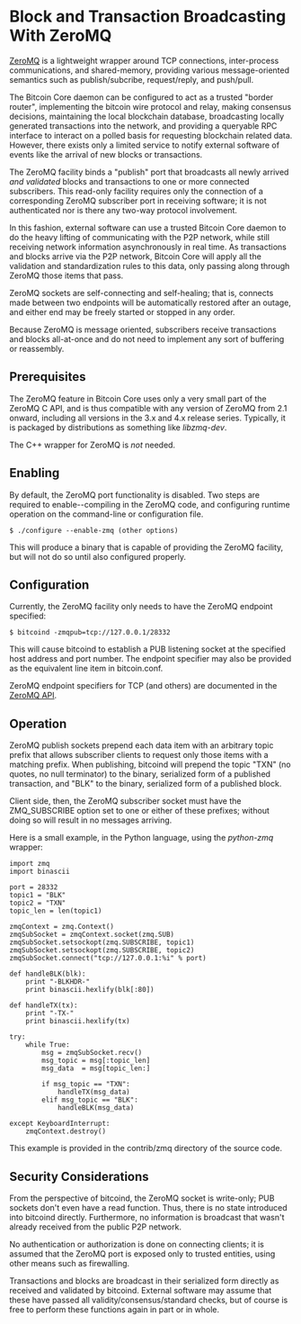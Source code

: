 # Block and Transaction Broadcasting With ZeroMQ

[ZeroMQ](http://zeromq.org/) is a lightweight wrapper around TCP
connections, inter-process communications, and shared-memory,
providing various message-oriented semantics such as publish/subcribe,
request/reply, and push/pull.

The Bitcoin Core daemon can be configured to act as a trusted "border
router", implementing the bitcoin wire protocol and relay, making
consensus decisions, maintaining the local blockchain database,
broadcasting locally generated transactions into the network, and
providing a queryable RPC interface to interact on a polled basis for
requesting blockchain related data.  However, there exists only a
limited service to notify external software of events like the arrival
of new blocks or transactions.

The ZeroMQ facility binds a "publish" port that broadcasts all newly
arrived *and validated* blocks and transactions to one or more
connected subscribers.  This read-only facility requires only the
connection of a corresponding ZeroMQ subscriber port in receiving
software; it is not authenticated nor is there any two-way protocol
involvement.

In this fashion, external software can use a trusted Bitcoin Core
daemon to do the heavy lifting of communicating with the P2P network,
while still receiving network information asynchronously in real
time. As transactions and blocks arrive via the P2P network, Bitcoin
Core will apply all the validation and standardization rules to this
data, only passing along through ZeroMQ those items that pass.

ZeroMQ sockets are self-connecting and self-healing; that is, connects
made between two endpoints will be automatically restored after an
outage, and either end may be freely started or stopped in any order.

Because ZeroMQ is message oriented, subscribers receive transactions
and blocks all-at-once and do not need to implement any sort of
buffering or reassembly.

## Prerequisites

The ZeroMQ feature in Bitcoin Core uses only a very small part of the
ZeroMQ C API, and is thus compatible with any version of ZeroMQ
from 2.1 onward, including all versions in the 3.x and 4.x release
series.  Typically, it is packaged by distributions as something like
*libzmq-dev*.

The C++ wrapper for ZeroMQ is *not* needed.

## Enabling

By default, the ZeroMQ port functionality is disabled.  Two steps are
required to enable--compiling in the ZeroMQ code, and configuring
runtime operation on the command-line or configuration file.

    $ ./configure --enable-zmq (other options)

This will produce a binary that is capable of providing the ZeroMQ
facility, but will not do so until also configured properly.

## Configuration

Currently, the ZeroMQ facility only needs to have the ZeroMQ endpoint
specified:

    $ bitcoind -zmqpub=tcp://127.0.0.1/28332

This will cause bitcoind to establish a PUB listening socket at the
specified host address and port number.  The endpoint specifier may
also be provided as the equivalent line item in bitcoin.conf.

ZeroMQ endpoint specifiers for TCP (and others) are documented in the
[ZeroMQ API](http://api.zeromq.org).

## Operation

ZeroMQ publish sockets prepend each data item with an arbitrary topic
prefix that allows subscriber clients to request only those items with
a matching prefix.  When publishing, bitcoind will prepend the topic
"TXN" (no quotes, no null terminator) to the binary, serialized form
of a published transaction, and "BLK" to the binary, serialized form
of a published block.

Client side, then, the ZeroMQ subscriber socket must have the
ZMQ_SUBSCRIBE option set to one or either of these prefixes; without
doing so will result in no messages arriving.

Here is a small example, in the Python language, using the
*python-zmq* wrapper:

    import zmq
    import binascii

    port = 28332
    topic1 = "BLK"
    topic2 = "TXN"
    topic_len = len(topic1)

    zmqContext = zmq.Context()
    zmqSubSocket = zmqContext.socket(zmq.SUB)
    zmqSubSocket.setsockopt(zmq.SUBSCRIBE, topic1)
    zmqSubSocket.setsockopt(zmq.SUBSCRIBE, topic2)
    zmqSubSocket.connect("tcp://127.0.0.1:%i" % port)

    def handleBLK(blk):
        print "-BLKHDR-"
        print binascii.hexlify(blk[:80])

    def handleTX(tx):
        print "-TX-"
        print binascii.hexlify(tx)

    try:
        while True:
            msg = zmqSubSocket.recv()
            msg_topic = msg[:topic_len]
            msg_data  = msg[topic_len:]

            if msg_topic == "TXN":
                handleTX(msg_data)
            elif msg_topic == "BLK":
                handleBLK(msg_data)

    except KeyboardInterrupt:
        zmqContext.destroy()


This example is provided in the contrib/zmq directory of the source
code.

## Security Considerations

From the perspective of bitcoind, the ZeroMQ socket is write-only; PUB
sockets don't even have a read function.  Thus, there is no state
introduced into bitcoind directly.  Furthermore, no information is
broadcast that wasn't already received from the public P2P network.

No authentication or authorization is done on connecting clients; it
is assumed that the ZeroMQ port is exposed only to trusted entities,
using other means such as firewalling.

Transactions and blocks are broadcast in their serialized form
directly as received and validated by bitcoind.  External software may
assume that these have passed all validity/consensus/standard checks,
but of course is free to perform these functions again in part or in
whole.
